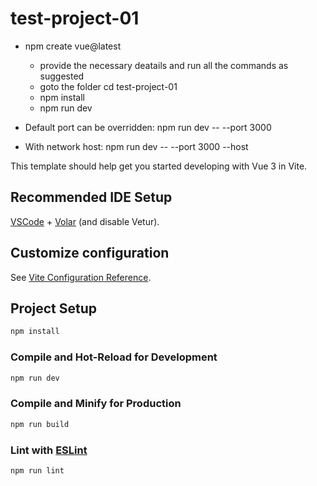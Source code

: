 # test-project-01

- npm create vue@latest

  - provide the necessary deatails and run all the commands as suggested
  - goto the folder cd test-project-01
  - npm install
  - npm run dev

- Default port can be overridden: npm run dev -- --port 3000
- With network host: npm run dev -- --port 3000 --host

This template should help get you started developing with Vue 3 in Vite.

## Recommended IDE Setup

[VSCode](https://code.visualstudio.com/) + [Volar](https://marketplace.visualstudio.com/items?itemName=Vue.volar) (and disable Vetur).

## Customize configuration

See [Vite Configuration Reference](https://vitejs.dev/config/).

## Project Setup

```sh
npm install
```

### Compile and Hot-Reload for Development

```sh
npm run dev
```

### Compile and Minify for Production

```sh
npm run build
```

### Lint with [ESLint](https://eslint.org/)

```sh
npm run lint
```
